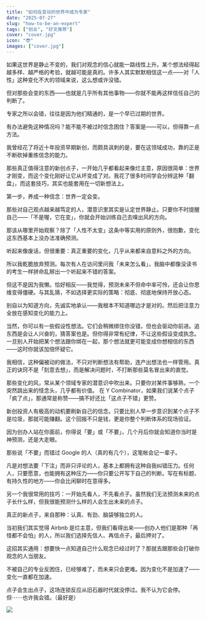 ```yaml
---
title: "如何在变动的世界中成为专家"
date: "2025-07-27"
slug: "how-to-be-an-expert"
tags: ["创业", "好文推荐"]
cover: "cover.jpg"
icon: "😎"
images: ["cover.jpg"]
---
```

如果这世界是静止不变的，我们对观念的信心就能一路线性上升。某个想法经得起越多样、越严格的考验，就越可能是真的。许多人其实默默相信这一点——对「人性」这种变化不大的领域来说，这么想或许没错。



但对那些会变的东西——也就是几乎所有其他事物——你就不能再这样信任自己的判断了。



专家之所以会错，往往是因为他们精通的，是一个早已过期的世界。



有办法避免这种情况吗？能不能不被过时信念困住？答案是——可以，但得靠一点方法。



我曾经花了将近十年投资早期新创，而颇具讽刺的是，要在这领域成功，靠的正是不断砍掉重练信念的能力。



那些真正值得注意的新创点子，一开始几乎都看起来像烂主意，原因很简单：世界才刚变，而这个变化刚好让它从坏变成了对。我花了很多时间学会分辨这种「翻盘」，而这套技巧，其实也能套用在一切新想法上。



第一步，养成一种信念：世界一定会变。



那些对自己观点越来越笃定的人，潜意识里其实是认定世界静止。只要你不时提醒自己——「不是喔，它在变」，你就会开始训练自己去嗅出风的方向。



那该从哪里开始观察？除了「人性不太变」这条中等实用的原则外，很抱歉，变化这东西基本上没办法准确预测。



听起来像废话，但很重要：真正重要的变化，几乎从来都来自意料之外的方向。



所以我乾脆放弃预测。每次有人在访问里问我「未来怎么看」，我脑中都像没读书的考生一样拼命乱掰出一个听起来不错的答案。



但这不是因为我懒。恰好相反——我觉得，预测未来不但命中率可怜，还会让你思维变得僵硬。与其乱猜，不如选择更实际的策略：彻底、彻底地保持开放心态。



别自以为知道方向，先诚实地承认——我根本不知道哪边才是对的。然后把注意力全放在感知变化的能力上。



当然，你可以有一些假设性想法。它们会稍微绑住你没错，但也会驱动你前进。追东西是会让人兴奋的，猜答案也是。但你得非常有纪律，不让这些假设变成执念。
一旦别人开始把某个想法跟你绑在一起，那个想法就更可能变成你想相信的东西——这时你就该加倍怀疑它。



我相信，这种偏被动的做法，不只对判断想法有帮助，连产出想法也一样管用。真正的诀窍不是「刻意去想」，而是解决问题时，不打断那些莫名冒出来的直觉。



那些变化的风，常从某个领域专家的潜意识中吹出来。只要你对某件事够熟，一个突然跳出来的怪念头，几乎都有价值。
在 Y Combinator，如果我们说某个点子「疯了点」，那通常是称赞——搞不好还比「这点子不错」更赞。



新创投资人有极高的动机要刷新自己的信念。只要比别人早一步意识到某个点子不是垃圾，那就可能赚翻。这个回报不只是钱，更是你整个判断体系的现场验证。



因为创办人站在你面前，你得说「要」或「不要」，几个月后你就会知道你当时是神预测，还是大走眼。



那些说「不要」而错过 Google 的人（真的有几个），这笔帐会记一辈子。



凡是对想法要「下注」而非只评论的人，基本上都拥有这种自我纠错压力。任何人，只要愿意，也能拥有这种压力——你只要公开写下自己的判断。写在有标题、有持久性的地方——你会比闲聊时在意得多。



另一个我很常用的技巧：一开始先看人，不先看点子。虽然我们无法预测未来的点子长什么样，但我很能预测什么样的人会生出未来的点子。



真正的新点子，来自那种：认真、有劲、脑袋够独立的人。



当初我们其实觉得 Airbnb 是烂主意，但我们看得出来——创办人他们是那种「再怪都不会怕」的人，所以我们选择先信人、再信点子，最后押对了。



这招其实通用：想要快一点知道自己什么观念已经过时了？那就去跟那些会打破你观念的人当朋友。



不被自己的专业反困住，已经够难了，而未来只会更难。因为变化不是加速了——变化一直都在加速。



点子会生出点子，这场连锁反应从旧石器时代就没停过。我不认为它会停。
但⋯⋯也许我会错。（最好是）




![](https://prod-files-secure.s3.us-west-2.amazonaws.com/112d0858-5090-4d34-a606-b75eb8d65fd2/46476355-9cf3-4e99-9b7a-3531bc426380/1000202064.png?X-Amz-Algorithm=AWS4-HMAC-SHA256&X-Amz-Content-Sha256=UNSIGNED-PAYLOAD&X-Amz-Credential=ASIAZI2LB4666TMUOVB6%2F20250821%2Fus-west-2%2Fs3%2Faws4_request&X-Amz-Date=20250821T204629Z&X-Amz-Expires=3600&X-Amz-Security-Token=IQoJb3JpZ2luX2VjEKz%2F%2F%2F%2F%2F%2F%2F%2F%2F%2FwEaCXVzLXdlc3QtMiJGMEQCICne1SqDkpQzTGZelupFNrc%2FkRN2AdqhYDmwvyTKDQxOAiBNLP1We6bbPYprN0xGeAeKeWWOoP3AWXKrjZtVarzJ4CqIBAj1%2F%2F%2F%2F%2F%2F%2F%2F%2F%2F8BEAAaDDYzNzQyMzE4MzgwNSIMU8s2sw1oTUavaZHLKtwD%2FTr433avlMJLnBaSvdJvrRLNPmYRiHyNYFJC8%2BribZ%2BAd4jxx%2FaK7sL0NnqFSJKIBF81JSkrf1q2tWXDWGXylCSgOyNeiSG2%2Fqs%2BgGALpyrx7dvT1BhbxlfVgre1FpVO022CeaXbuY1A1MgAyf0sLm4qxv5otpssTw941v3eqsmp5Zf8WzuUI0atBkuakideAJwep6IGATzf75NL%2Fty9pvl%2FycstaNwXfb5wEVNzRcyZtU%2FE9EiwAnUjwBxJzaQ6HXVGNdZXTdYT0Yk6%2FRc7MMEisoUJ7rrLAqFu3SFvIXmRH5JDRMYbGqqER8E6cRAyJqxThGKMhNFO7Yu8BHddgqcUhMpZas137Nh%2FjpDGuritNqi6SayLBYnFqhF9dhdoUtrvKaaUFlfDzrae%2B5OhK7giXPp6cMEU1cZcjOhmhhLmO2imlAXXgzS14v%2FX2bNgb6FsRRW7Wa9eQq341xssV7RG6670Gs8TNk2%2Fs70EhfZZvptwR8CENCh3mNsJ88q9Etv%2BPHSkgYRZbp8o2s8MHLaICLRITYoVAlozxbelitCpj53BrsG6RCZzy5LYGVsuiZoA9MNVFlXdnH5B7G%2BPws1mfjEZ3b4aMTNexb5UrjmxG%2BdVt%2BsD%2ByGWqoMw0OadxQY6pgH25kB8mIG%2BBgj1w3F%2BJT0Yg9AAaNdBRfy5CWpsdSKqNjDc8ue6puSrhs9TWu5%2Bwy1fLM5OZbkzdwA2Yju7mJuD3M3aLiigjtnp2YqHtfFcD8HPbQZxlgAPcspQJzWl3uFhalq5Xs%2BwEiSagunhvcm9D81NUGRVsKETSfhNWRYEfaKUEAerGybB9F28%2Fro27gyvEuoPay810taJ8j3tb0ByYRzxNicH&X-Amz-Signature=f88bdcf2ec4b7f570a7ca1f3c42b1fee7b650518936d208a01bd8f33d18e0eee&X-Amz-SignedHeaders=host&x-amz-checksum-mode=ENABLED&x-id=GetObject)

